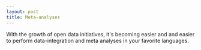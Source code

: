 ```yaml
---
layout: post
title: Meta-analyses
---
```


With the growth of open data initiatives, it's becoming easier and and easier to perform data-integration and meta analyses in your favorite languages. 
